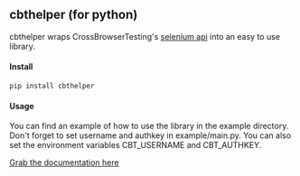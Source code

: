 ## cbthelper (for python)
cbthelper wraps CrossBrowserTesting's [selenium api](https://crossbrowsertesting.com/apidocs/v3/selenium.html) into an easy to use library.

#### Install
```
pip install cbthelper
```

#### Usage
You can find an example of how to use the library in the example directory. Don't forget to set username and authkey in example/main.py. You can also set the environment variables CBT\_USERNAME and CBT\_AUTHKEY.

[Grab the documentation here](https://cbthelper.readthedocs.io/en/latest/)

